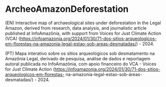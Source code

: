 # ArcheoAmazonDeforestation
(EN) Interactive map of archaeological sites under deforestation in the Legal Amazon, derived from research, data analysis, and journalistic article published at InfoAmazônia, with support from Voices for Just Climate Action (VCA) (https://infoamazonia.org/2024/01/30/71-dos-sitios-arqueologicos-em-florestas-na-amazonia-legal-estao-sob-areas-desmatadas/) - 2024.

(PT) Mapa interativo sobre os sítios arqueológicos sob desmatamento na Amazônia Legal, derivado de pesquisa, análise de dados e reportagem autoral publicada no InfoAmazônia, com apoio financeiro do VCA - Voices for Just Climate Action (https://infoamazonia.org/2024/01/30/71-dos-sitios-arqueologicos-em-florestas- na-amazonia-legal-estao-sob-áreas-desmatadas/) - 2024.
